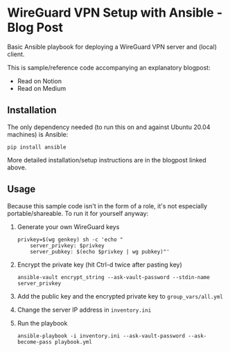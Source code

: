 # WireGuard VPN Setup with Ansible - Blog Post

Basic Ansible playbook for deploying a WireGuard VPN server and (local)
client.

This is sample/reference code accompanying an explanatory blogpost:

- Read on Notion
- Read on Medium


## Installation

The only dependency needed (to run this on and against Ubuntu 20.04 machines)
is Ansible:

```
pip install ansible
```

More detailed installation/setup instructions are in the blogpost linked
above.


## Usage

Because this sample code isn't in the form of a role, it's not especially
portable/shareable. To run it for yourself anyway:


1. Generate your own WireGuard keys

    ```
    privkey=$(wg genkey) sh -c 'echo "
        server_privkey: $privkey
        server_pubkey: $(echo $privkey | wg pubkey)"'
    ```

1. Encrypt the private key (hit Ctrl-d twice after pasting key)

    ```
    ansible-vault encrypt_string --ask-vault-password --stdin-name server_privkey
    ```

1. Add the public key and the encrypted private key to `group_vars/all.yml`

1. Change the server IP address in `inventory.ini`

1. Run the playbook

    ```
    ansible-playbook -i inventory.ini --ask-vault-password --ask-become-pass playbook.yml
    ```
